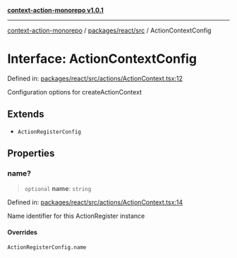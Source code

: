 [**context-action-monorepo v1.0.1**](../../../../README.md)

***

[context-action-monorepo](../../../../README.md) / [packages/react/src](../README.md) / ActionContextConfig

# Interface: ActionContextConfig

Defined in: [packages/react/src/actions/ActionContext.tsx:12](https://github.com/mineclover/context-action/blob/2861d61b4b5d930e9e7f5277983455dc296dc859/packages/react/src/actions/ActionContext.tsx#L12)

Configuration options for createActionContext

## Extends

- `ActionRegisterConfig`

## Properties

### name?

> `optional` **name**: `string`

Defined in: [packages/react/src/actions/ActionContext.tsx:14](https://github.com/mineclover/context-action/blob/2861d61b4b5d930e9e7f5277983455dc296dc859/packages/react/src/actions/ActionContext.tsx#L14)

Name identifier for this ActionRegister instance

#### Overrides

`ActionRegisterConfig.name`

